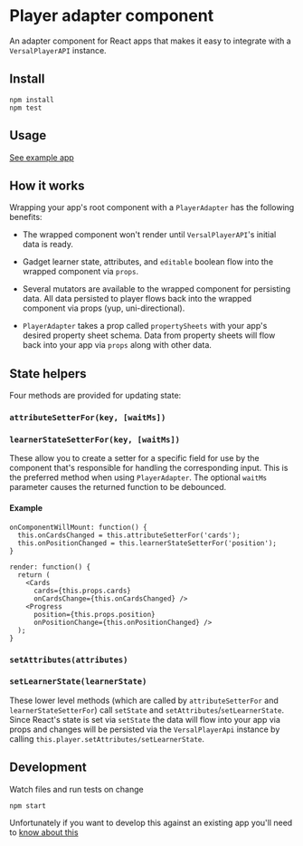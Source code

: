# Player adapter component

An adapter component for React apps that makes it easy to integrate with a `VersalPlayerAPI` instance.

## Install

```
npm install
npm test
```

## Usage

[See example app](https://github.com/Versal/react-gadget-example/blob/master/components/app/index.jsx)

## How it works

Wrapping your app's root component with a `PlayerAdapter` has the following benefits:

* The wrapped component won't render until `VersalPlayerAPI`'s initial data is ready.

* Gadget learner state, attributes, and `editable` boolean flow into the wrapped component via `props`.

* Several mutators are available to the wrapped component for persisting data. All data persisted to player flows back into the wrapped component via props (yup, uni-directional).

* `PlayerAdapter` takes a prop called `propertySheets` with your app's desired property sheet schema. Data from property sheets will flow back into your app via `props` along with other data.

## State helpers

Four methods are provided for updating state:

### `attributeSetterFor(key, [waitMs])`
### `learnerStateSetterFor(key, [waitMs])`

These allow you to create a setter for a specific field for use by the component that's responsible for handling the corresponding input. This is the preferred method when using `PlayerAdapter`. The optional `waitMs` parameter causes the returned function to be debounced.

#### Example

```
onComponentWillMount: function() {
  this.onCardsChanged = this.attributeSetterFor('cards');
  this.onPositionChanged = this.learnerStateSetterFor('position');
}

render: function() {
  return (
    <Cards
      cards={this.props.cards}
      onCardsChange={this.onCardsChanged} />
    <Progress
      position={this.props.position}
      onPositionChange={this.onPositionChanged} />
  );
}
```

### `setAttributes(attributes)`
### `setLearnerState(learnerState)`

These lower level methods (which are called by `attributeSetterFor` and `learnerStateSetterFor`) call `setState` and `setAttributes`/`setLearnerState`. Since React's state is set via `setState` the data will flow into your app via props and changes will be persisted via the `VersalPlayerApi` instance by calling `this.player.setAttributes/setLearnerState`.

## Development

Watch files and run tests on change

```
npm start
```

Unfortunately if you want to develop this against an existing app you'll need to [know about this](bin/react-webpack-peer-dependency-workaround.sh)
